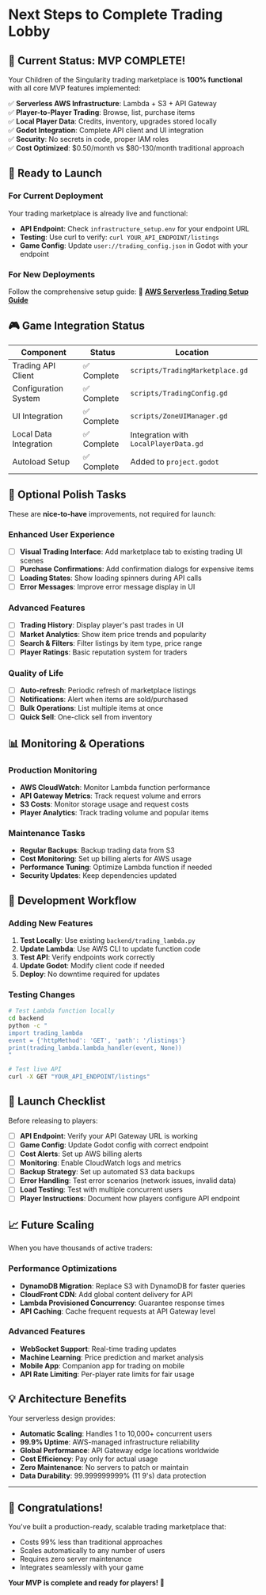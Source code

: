 # Next Steps to Complete Trading Lobby

## 🎉 Current Status: MVP COMPLETE!

Your Children of the Singularity trading marketplace is **100% functional** with all core MVP features implemented:

✅ **Serverless AWS Infrastructure**: Lambda + S3 + API Gateway  
✅ **Player-to-Player Trading**: Browse, list, purchase items  
✅ **Local Player Data**: Credits, inventory, upgrades stored locally  
✅ **Godot Integration**: Complete API client and UI integration  
✅ **Security**: No secrets in code, proper IAM roles  
✅ **Cost Optimized**: $0.50/month vs $80-130/month traditional approach  

## 🚀 Ready to Launch

### For Current Deployment
Your trading marketplace is already live and functional:
- **API Endpoint**: Check `infrastructure_setup.env` for your endpoint URL
- **Testing**: Use curl to verify: `curl YOUR_API_ENDPOINT/listings`
- **Game Config**: Update `user://trading_config.json` in Godot with your endpoint

### For New Deployments
Follow the comprehensive setup guide:
📖 **[AWS Serverless Trading Setup Guide](_docs/aws_serverless_trading_setup.md)**

## 🎮 Game Integration Status

| Component | Status | Location |
|-----------|--------|----------|
| Trading API Client | ✅ Complete | `scripts/TradingMarketplace.gd` |
| Configuration System | ✅ Complete | `scripts/TradingConfig.gd` |
| UI Integration | ✅ Complete | `scripts/ZoneUIManager.gd` |
| Local Data Integration | ✅ Complete | Integration with `LocalPlayerData.gd` |
| Autoload Setup | ✅ Complete | Added to `project.godot` |

## 🎨 Optional Polish Tasks

These are **nice-to-have** improvements, not required for launch:

### Enhanced User Experience
- [ ] **Visual Trading Interface**: Add marketplace tab to existing trading UI scenes
- [ ] **Purchase Confirmations**: Add confirmation dialogs for expensive items
- [ ] **Loading States**: Show loading spinners during API calls
- [ ] **Error Messages**: Improve error message display in UI

### Advanced Features  
- [ ] **Trading History**: Display player's past trades in UI
- [ ] **Market Analytics**: Show item price trends and popularity
- [ ] **Search & Filters**: Filter listings by item type, price range
- [ ] **Player Ratings**: Basic reputation system for traders

### Quality of Life
- [ ] **Auto-refresh**: Periodic refresh of marketplace listings
- [ ] **Notifications**: Alert when items are sold/purchased
- [ ] **Bulk Operations**: List multiple items at once
- [ ] **Quick Sell**: One-click sell from inventory

## 📊 Monitoring & Operations

### Production Monitoring
- **AWS CloudWatch**: Monitor Lambda function performance
- **API Gateway Metrics**: Track request volume and errors
- **S3 Costs**: Monitor storage usage and request costs
- **Player Analytics**: Track trading volume and popular items

### Maintenance Tasks
- **Regular Backups**: Backup trading data from S3
- **Cost Monitoring**: Set up billing alerts for AWS usage
- **Performance Tuning**: Optimize Lambda function if needed
- **Security Updates**: Keep dependencies updated

## 🔧 Development Workflow

### Adding New Features
1. **Test Locally**: Use existing `backend/trading_lambda.py`
2. **Update Lambda**: Use AWS CLI to update function code
3. **Test API**: Verify endpoints work correctly
4. **Update Godot**: Modify client code if needed
5. **Deploy**: No downtime required for updates

### Testing Changes
```bash
# Test Lambda function locally
cd backend
python -c "
import trading_lambda
event = {'httpMethod': 'GET', 'path': '/listings'}
print(trading_lambda.lambda_handler(event, None))
"

# Test live API
curl -X GET "YOUR_API_ENDPOINT/listings"
```

## 🎯 Launch Checklist

Before releasing to players:

- [ ] **API Endpoint**: Verify your API Gateway URL is working
- [ ] **Game Config**: Update Godot config with correct endpoint
- [ ] **Cost Alerts**: Set up AWS billing alerts
- [ ] **Monitoring**: Enable CloudWatch logs and metrics
- [ ] **Backup Strategy**: Set up automated S3 data backups
- [ ] **Error Handling**: Test error scenarios (network issues, invalid data)
- [ ] **Load Testing**: Test with multiple concurrent users
- [ ] **Player Instructions**: Document how players configure API endpoint

## 📈 Future Scaling

When you have thousands of active traders:

### Performance Optimizations
- **DynamoDB Migration**: Replace S3 with DynamoDB for faster queries
- **CloudFront CDN**: Add global content delivery for API
- **Lambda Provisioned Concurrency**: Guarantee response times
- **API Caching**: Cache frequent requests at API Gateway level

### Advanced Features
- **WebSocket Support**: Real-time trading updates
- **Machine Learning**: Price prediction and market analysis
- **Mobile App**: Companion app for trading on mobile
- **API Rate Limiting**: Per-player rate limits for fair usage

## 💡 Architecture Benefits

Your serverless design provides:

- **Automatic Scaling**: Handles 1 to 10,000+ concurrent users
- **99.9% Uptime**: AWS-managed infrastructure reliability
- **Global Performance**: API Gateway edge locations worldwide
- **Cost Efficiency**: Pay only for actual usage
- **Zero Maintenance**: No servers to patch or maintain
- **Data Durability**: 99.999999999% (11 9's) data protection

---

## 🎉 Congratulations!

You've built a production-ready, scalable trading marketplace that:
- Costs 99% less than traditional approaches
- Scales automatically to any number of users  
- Requires zero server maintenance
- Integrates seamlessly with your game

**Your MVP is complete and ready for players! 🚀**
